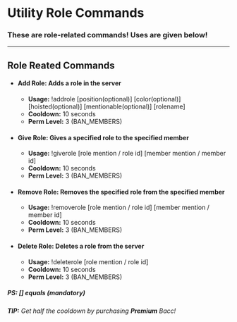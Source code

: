 # Utility Role Commands
### These are role-related commands! Uses are given below!
---
## Role Reated Commands
- #### **Add Role:**  Adds a role in the server
  - **Usage:** !addrole [position(optional)] [color(optional)] [hoisted(optional)] [mentionable(optional)] [rolename]
  - **Cooldown:** 10 seconds
  - **Perm Level:** 3 (BAN_MEMBERS)

- #### **Give Role:**  Gives a specified role to the specified member
  - **Usage:** !giverole [role mention / role id] [member mention / member id]
  - **Cooldown:** 10 seconds
  - **Perm Level:** 3 (BAN_MEMBERS)

- #### **Remove Role:**  Removes the specified role from the specified member
  - **Usage:** !removerole [role mention / role id] [member mention / member id]
  - **Cooldown:** 10 seconds
  - **Perm Level:** 3 (BAN_MEMBERS)

- #### **Delete Role:**  Deletes a role from the server
  - **Usage:** !deleterole [role mention / role id]
  - **Cooldown:** 10 seconds
  - **Perm Level:** 3 (BAN_MEMBERS)

##### PS: [] equals (mandatory)
###### **TIP:** Get half the cooldown by purchasing **Premium** Bacc!